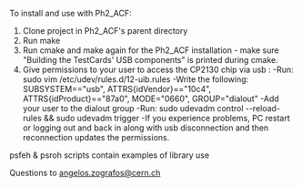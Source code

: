 To install and use with Ph2_ACF:
1. Clone project in Ph2_ACF's parent directory
2. Run make 
3. Run cmake and make again for the Ph2_ACF installation - make sure "Building the TestCards' USB components" is printed during cmake.
4. Give permissions to your user to access the CP2130 chip via usb :
-Run: sudo vim /etc/udev/rules.d/12-uib.rules
-Write the following: SUBSYSTEM=="usb", ATTRS{idVendor}=="10c4", ATTRS{idProduct}=="87a0", MODE="0660", GROUP="dialout"
-Add your user to the dialout group
-Run: sudo udevadm control --reload-rules && sudo udevadm trigger
-If you experience problems, PC restart or logging out and back in along with usb disconnection and then reconnection updates the permissions.

psfeh & psroh scripts  contain examples of library use

Questions to angelos.zografos@cern.ch